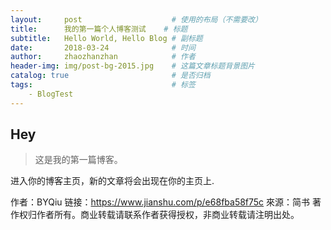 ```yaml
---
layout:     post                    # 使用的布局（不需要改）
title:      我的第一篇个人博客测试    # 标题 
subtitle:   Hello World, Hello Blog # 副标题
date:       2018-03-24              # 时间
author:     zhaozhanzhan            # 作者
header-img: img/post-bg-2015.jpg    # 这篇文章标题背景图片
catalog: true                       # 是否归档
tags:                               # 标签
    - BlogTest
---
```


## Hey
>这是我的第一篇博客。

进入你的博客主页，新的文章将会出现在你的主页上.

作者：BYQiu
链接：https://www.jianshu.com/p/e68fba58f75c
來源：简书
著作权归作者所有。商业转载请联系作者获得授权，非商业转载请注明出处。
